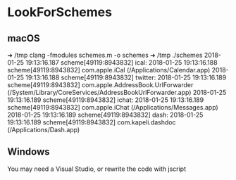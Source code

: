 # LookForSchemes

## macOS

➜  /tmp clang -fmodules schemes.m -o schemes
➜  /tmp ./schemes
2018-01-25 19:13:16.187 scheme[49119:8943832] ical:
2018-01-25 19:13:16.188 scheme[49119:8943832] 	com.apple.iCal (/Applications/Calendar.app)
2018-01-25 19:13:16.188 scheme[49119:8943832] twitter:
2018-01-25 19:13:16.189 scheme[49119:8943832] 	com.apple.AddressBook.UrlForwarder (/System/Library/CoreServices/AddressBookUrlForwarder.app)
2018-01-25 19:13:16.189 scheme[49119:8943832] ichat:
2018-01-25 19:13:16.189 scheme[49119:8943832] 	com.apple.iChat (/Applications/Messages.app)
2018-01-25 19:13:16.189 scheme[49119:8943832] dash:
2018-01-25 19:13:16.189 scheme[49119:8943832] 	com.kapeli.dashdoc (/Applications/Dash.app)

## Windows

You may need a Visual Studio, or rewrite the code with jscript
